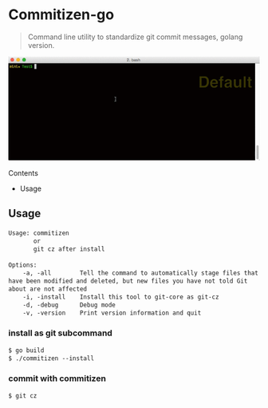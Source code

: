 # Commitizen-go
> Command line utility to standardize git commit messages, golang version.

![demo](docs/images/demo.gif)

Contents
- Usage

## Usage
```
Usage: commitizen
       or
       git cz after install

Options:
    -a, -all        Tell the command to automatically stage files that have been modified and deleted, but new files you have not told Git about are not affected
    -i, -install    Install this tool to git-core as git-cz
    -d, -debug      Debug mode
    -v, -version    Print version information and quit
```

### install as git subcommand
```
$ go build
$ ./commitizen --install
```

### commit with commitizen
```
$ git cz
```
